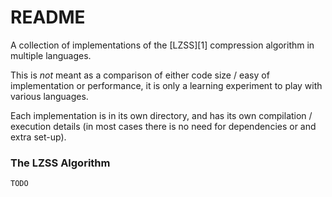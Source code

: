 # README #

A collection of implementations of the [LZSS][1] compression algorithm in multiple languages.

This is *not* meant as a comparison of either code size / easy of implementation or performance, it is only a learning experiment to play with various languages.

Each implementation is in its own directory, and has its own compilation / execution details (in most cases there is no need for dependencies or and extra set-up).

### The LZSS Algorithm ###

	TODO